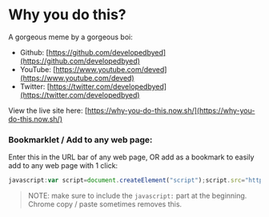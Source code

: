 # Why you do this?

A gorgeous meme by a gorgeous boi:
  * Github: [https://github.com/developedbyed](https://github.com/developedbyed)
  * YouTube: [https://www.youtube.com/deved](https://www.youtube.com/deved)
  * Twitter: [https://twitter.com/developedbyed](https://twitter.com/developedbyed)

View the live site here: [https://why-you-do-this.now.sh/](https://why-you-do-this.now.sh/)

### Bookmarklet / Add to any web page:

Enter this in the URL bar of any web page, OR add as a bookmark to easily add to any web page with 1 click:

```js
javascript:var script=document.createElement("script");script.src="https://why-you-do-this.now.sh/why.min.js",document.body.appendChild(script);
```

>NOTE: make sure to include the `javascript:` part at the beginning. Chrome copy / paste sometimes removes this.